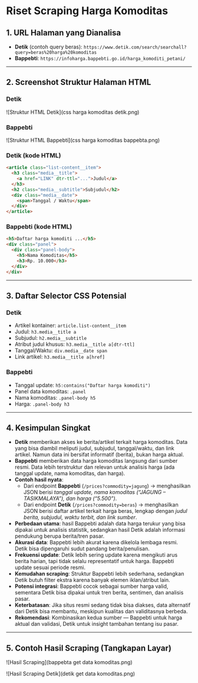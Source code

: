 # Riset Scraping Harga Komoditas

## 1. URL Halaman yang Dianalisa
- **Detik** (contoh query beras): `https://www.detik.com/search/searchall?query=beras%20harga%20komoditas`
- **Bappebti**: `https://infoharga.bappebti.go.id/harga_komoditi_petani/`

---

## 2. Screenshot Struktur Halaman HTML

### Detik
![Struktur HTML Detik](css harga komoditas detik.png)

### Bappebti
![Struktur HTML Bappebti](css harga komoditas bappebta.png)

### Detik (kode HTML)
```html
<article class="list-content__item">
  <h3 class="media__title">
    <a href="LINK" dtr-ttl="...">Judul</a>
  </h3>
  <h2 class="media__subtitle">Subjudul</h2>
  <div class="media__date">
    <span>Tanggal / Waktu</span>
  </div>
</article>
```

### Bappebti (kode HTML)
```html
<h5>Daftar harga komoditi ...</h5>
<div class="panel">
  <div class="panel-body">
    <h5>Nama Komoditas</h5>
    <h3>Rp. 10.000</h3>
  </div>
</div>
```

---

## 3. Daftar Selector CSS Potensial

### Detik
- Artikel kontainer: `article.list-content__item`
- Judul: `h3.media__title a`
- Subjudul: `h2.media__subtitle`
- Atribut judul khusus: `h3.media__title a[dtr-ttl]`
- Tanggal/Waktu: `div.media__date span`
- Link artikel: `h3.media__title a[href]`

### Bappebti
- Tanggal update: `h5:contains("Daftar harga komoditi")`
- Panel data komoditas: `.panel`
- Nama komoditas: `.panel-body h5`
- Harga: `.panel-body h3`

---

## 4. Kesimpulan Singkat
- **Detik** memberikan akses ke berita/artikel terkait harga komoditas. Data yang bisa diambil meliputi judul, subjudul, tanggal/waktu, dan link artikel. Namun data ini bersifat informatif (berita), bukan harga aktual.
- **Bappebti** memberikan data harga komoditas langsung dari sumber resmi. Data lebih terstruktur dan relevan untuk analisis harga (ada tanggal update, nama komoditas, dan harga).
- **Contoh hasil nyata**:
  - Dari endpoint **Bappebti** (`/prices?commodity=jagung`) → menghasilkan JSON berisi *tanggal update, nama komoditas (“JAGUNG – TASIKMALAYA”), dan harga (“5.500”)*.
  - Dari endpoint **Detik** (`/prices?commodity=beras`) → menghasilkan JSON berisi daftar artikel terkait harga beras, lengkap dengan *judul berita, subjudul, waktu terbit, dan link sumber*.
- **Perbedaan utama**: hasil Bappebti adalah data harga terukur yang bisa dipakai untuk analisis statistik, sedangkan hasil Detik adalah informasi pendukung berupa berita/tren pasar.
- **Akurasi data**: Bappebti lebih akurat karena dikelola lembaga resmi. Detik bisa dipengaruhi sudut pandang berita/penulisan.
- **Frekuensi update**: Detik lebih sering update karena mengikuti arus berita harian, tapi tidak selalu representatif untuk harga. Bappebti update sesuai periode resmi.
- **Kemudahan scraping**: Struktur Bappebti lebih sederhana, sedangkan Detik butuh filter ekstra karena banyak elemen iklan/atribut lain.
- **Potensi integrasi**: Bappebti cocok sebagai sumber harga valid, sementara Detik bisa dipakai untuk tren berita, sentimen, dan analisis pasar.
- **Keterbatasan**: Jika situs resmi sedang tidak bisa diakses, data alternatif dari Detik bisa membantu, meskipun kualitas dan validitasnya berbeda.
- **Rekomendasi**: Kombinasikan kedua sumber — Bappebti untuk harga aktual dan validasi, Detik untuk insight tambahan tentang isu pasar.

---

## 5. Contoh Hasil Scraping (Tangkapan Layar)
![Hasil Scraping](bappebta get data komoditas.png)

![Hasil Scraping Detik](detik get data komoditas.png)


